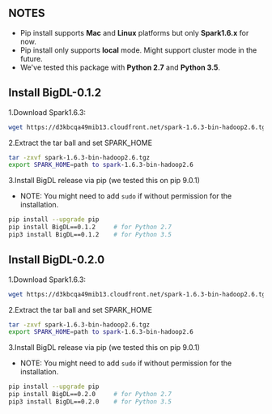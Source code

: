 ## **NOTES**

- Pip install supports __Mac__ and __Linux__ platforms but only __Spark1.6.x__ for now.
- Pip install only supports __local__ mode. Might support cluster mode in the future.
- We've tested this package with __Python 2.7__ and __Python 3.5__.


## **Install BigDL-0.1.2**

1.Download Spark1.6.3:  
```bash
wget https://d3kbcqa49mib13.cloudfront.net/spark-1.6.3-bin-hadoop2.6.tgz 
```

2.Extract the tar ball and set SPARK_HOME
```bash
tar -zxvf spark-1.6.3-bin-hadoop2.6.tgz
export SPARK_HOME=path to spark-1.6.3-bin-hadoop2.6
```

3.Install BigDL release via pip (we tested this on pip 9.0.1)
- NOTE: You might need to add `sudo` if without permission for the installation.
```bash
pip install --upgrade pip
pip install BigDL==0.1.2     # for Python 2.7
pip3 install BigDL==0.1.2    # for Python 3.5
```

## **Install BigDL-0.2.0**

1.Download Spark1.6.3:  
```bash
wget https://d3kbcqa49mib13.cloudfront.net/spark-1.6.3-bin-hadoop2.6.tgz
```

2.Extract the tar ball and set SPARK_HOME
```bash
tar -zxvf spark-1.6.3-bin-hadoop2.6.tgz
export SPARK_HOME=path to spark-1.6.3-bin-hadoop2.6
```
3.Install BigDL release via pip (we tested this on pip 9.0.1)
- NOTE: You might need to add `sudo` if without permission for the installation.
```bash
pip install --upgrade pip
pip install BigDL==0.2.0     # for Python 2.7
pip3 install BigDL==0.2.0    # for Python 3.5
```



